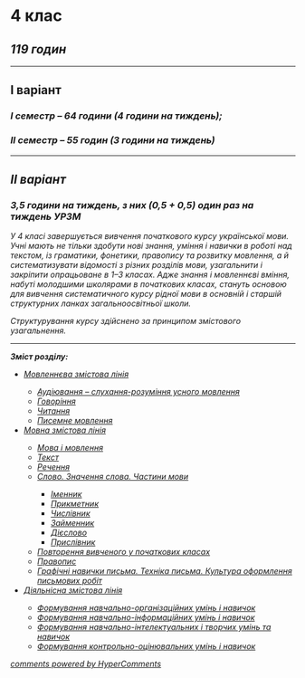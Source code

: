 <div id="hypercomments_widget" class="js-hypercomments-widget invisible"></div>

# 4 клас

## <i>119 годин</i>
-----
## I варіант
### <i>І семестр – 64 години (4 години на тиждень);</i>
### <i>ІІ семестр – 55 годин <i>(3 години на тиждень)</i>
-----
## II варіант
### <i>3,5 години на тиждень, з них (0,5 + 0,5) один раз на тиждень УРЗМ</i>
<p>У 4 класі завершується вивчення початкового курсу української мови. Учні мають не тільки здобути нові знання, уміння і навички в роботі над текстом, із граматики, фонетики, правопису та розвитку мовлення, а й систематизувати відомості з різних розділів мови, узагальнити і закріпити опрацьоване в 1–3 класах. Адже знання і мовленнєві вміння, набуті молодшими школярами в початкових класах, стануть основою для вивчення систематичного курсу рідної мови в основній і старшій структурних ланках загальноосвітньої школи.</p>
<p>Структурування курсу здійснено за принципом змістового узагальнення.</p>

<hr>
<p><b>Зміст розділу:</b></p>
<ul type="disc">
<li><a href="http://ukrmon14.ed-era.com/4/movlennyeva_zmistova_liniya.html">Мовленнєва змістова лінія</a></li>
<ul type="circle">
<li><a href="http://ukrmon14.ed-era.com/4/audiyuvannya.html">Аудіювання – слухання-розуміння усного мовлення</a></li>
<li><a href="http://ukrmon14.ed-era.com/4/govorinnya.html">Говоріння</a></li>
<li><a href="http://ukrmon14.ed-era.com/4/chiannya.html">Читання</a></li>
<li><a href="http://ukrmon14.ed-era.com/4/pisemne_movlennya.html">Писемне мовлення</a></li>
</ul>
<li><a href="http://ukrmon14.ed-era.com/4/movna_zmistova_liniya.html">Мовна змістова лінія</a></li>
<ul type="circle">
<li><a href="http://ukrmon14.ed-era.com/4/mova_i_movlennya.html">Мова і мовлення</a></li>
<li><a href="http://ukrmon14.ed-era.com/4/tekst.html">Текст</a></li>
<li><a href="http://ukrmon14.ed-era.com/4/rechennya.html">Речення</a></li>
<li><a href="http://ukrmon14.ed-era.com/4/slovo_znachennya_slova_chastini_movi.html">Слово. Значення слова. Частини мови</a></li>
<ul type="square">
<li><a href="http://ukrmon14.ed-era.com/4/imennik.html">Іменник</a></li>
<li><a href="http://ukrmon14.ed-era.com/4/prikmetnik.html">Прикметник</a></li>
<li><a href="http://ukrmon14.ed-era.com/4/chislivnik.html">Числівник</a></li>
<li><a href="http://ukrmon14.ed-era.com/4/zaymennik.html">Займенник</a></li>
<li><a href="http://ukrmon14.ed-era.com/4/diyeslovo.html">Дієслово</a></li>
<li><a href="http://ukrmon14.ed-era.com/4/prislivnik.html">Прислівник</a></li>
</ul>
<li><a href="http://ukrmon14.ed-era.com/4/povtorennya_vivchenogo_u_pochatkovikh_klasah.html">Повторення вивченого у початкових класах</a></li>
<li><a href="http://ukrmon14.ed-era.com/4/pravopis.html">Правопис</a></li>
<li><a href="http://ukrmon14.ed-era.com/4/grafichni_navichki_pisma_tekhnika_pisma_kultura_oformlennya_pismovikh_robit.html">Графічні навички письма. Техніка письма. Культура оформлення письмових робіт</a></li>
</ul>
<li><a href="http://ukrmon14.ed-era.com/4/diyalnisna_zmistova_liniya.html">Діяльнісна змістова лінія</a></li>
<ul type="circle">
<li><a href="http://ukrmon14.ed-era.com/4/formuvannya_navchalno-organizatsiynikh_umin_i_navichok.html">Формування навчально-організаційних умінь і навичок</a></li>
<li><a href="http://ukrmon14.ed-era.com/4/formuvannya_navchalno-informatsiynikh_umin_i_navichok.html">Формування навчально-інформаційних умінь і навичок</a></li>
<li><a href="http://ukrmon14.ed-era.com/4/formuvannya_navchalno-intelektualnikh_i_tvorchikh_umin_ta_navichok.html">Формування навчально-інтелектуальних і творчих умінь та навичок</a></li>
<li><a href="http://ukrmon14.ed-era.com/4/formuvannya_kontrolno-otsinyuvalnikh_umin_i_navichok.html">Формування контрольно-оцінювальних умінь і навичок</a></li>
</ul>
</ul>

<div class="js-hypercomments-container">
<a href="http://hypercomments.com" class="hc-link" title="comments widget">comments powered by HyperComments</a>
</div>